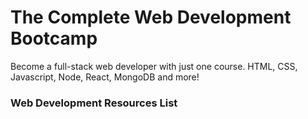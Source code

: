 # The Complete  Web Development Bootcamp

Become a full-stack web developer with just one course. HTML, CSS, Javascript, Node, React, MongoDB and more!

### Web Development Resources List
